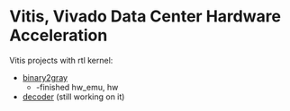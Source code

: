 # Vitis, Vivado Data Center Hardware Acceleration

Vitis projects with rtl kernel:
- [binary2gray](./binary2gray)
  - -finished hw_emu, hw
- [decoder](./decoder) (still working on it)

